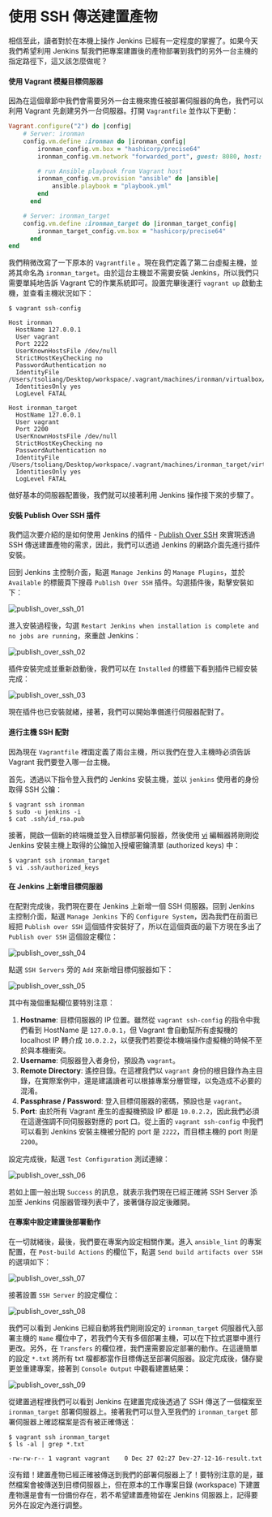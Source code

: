 # 使用 SSH 傳送建置產物

相信至此，讀者對於在本機上操作 Jenkins 已經有一定程度的掌握了。如果今天我們希望利用 Jenkins 幫我們把專案建置後的產物部署到我們的另外一台主機的指定路徑下，這又該怎麼做呢？

#### 使用 Vagrant 模擬目標伺服器

因為在這個章節中我們會需要另外一台主機來擔任被部署伺服器的角色，我們可以利用 Vagrant 先創建另外一台伺服器。打開 `Vagrantfile` 並作以下更動：

```ruby
Vagrant.configure("2") do |config|
	# Server: ironman
	config.vm.define :ironman do |ironman_config|
		ironman_config.vm.box = "hashicorp/precise64"
		ironman_config.vm.network "forwarded_port", guest: 8080, host: 9080

		# run Ansible playbook from Vagrant host
		ironman_config.vm.provision "ansible" do |ansible|
			ansible.playbook = "playbook.yml"
		end
	  end

	# Server: ironman_target
	config.vm.define :ironman_target do |ironman_target_config|
		ironman_target_config.vm.box = "hashicorp/precise64"
	  end	
end
```

我們稍微改寫了一下原本的 `Vagrantfile` 。現在我們定義了第二台虛擬主機，並將其命名為 `ironman_target`。由於這台主機並不需要安裝 Jenkins，所以我們只需要單純地告訴 Vagrant 它的作業系統即可。設置完畢後運行 `vagrant up` 啟動主機，並查看主機狀況如下：

```shell
$ vagrant ssh-config

Host ironman
  HostName 127.0.0.1
  User vagrant
  Port 2222
  UserKnownHostsFile /dev/null
  StrictHostKeyChecking no
  PasswordAuthentication no
  IdentityFile /Users/tsoliang/Desktop/workspace/.vagrant/machines/ironman/virtualbox/private_key
  IdentitiesOnly yes
  LogLevel FATAL

Host ironman_target
  HostName 127.0.0.1
  User vagrant
  Port 2200
  UserKnownHostsFile /dev/null
  StrictHostKeyChecking no
  PasswordAuthentication no
  IdentityFile /Users/tsoliang/Desktop/workspace/.vagrant/machines/ironman_target/virtualbox/private_key
  IdentitiesOnly yes
  LogLevel FATAL
```

做好基本的伺服器配置後，我們就可以接著利用 Jenkins 操作接下來的步驟了。

#### 安裝 Publish Over SSH 插件

我們這次要介紹的是如何使用 Jenkins 的插件 - [Publish Over SSH](https://wiki.jenkins-ci.org/display/JENKINS/Publish+Over+SSH+Plugin) 來實現透過 SSH 傳送建置產物的需求，因此，我們可以透過 Jenkins 的網路介面先進行插件安裝。

回到 Jenkins 主控制介面，點選 `Manage Jenkins` 的 `Manage Plugins`，並於 `Available` 的標籤頁下搜尋 `Publish Over SSH` 插件。勾選插件後，點擊安裝如下：

![publish_over_ssh_01](https://github.com/tsoliangwu0130/learn-ansible-and-jenkins-in-30-days/blob/master/images/publish_over_ssh_01.png?raw=true)

進入安裝過程後，勾選 `Restart Jenkins when installation is complete and no jobs are running`，來重啟 Jenkins：

![publish_over_ssh_02](https://github.com/tsoliangwu0130/learn-ansible-and-jenkins-in-30-days/blob/master/images/publish_over_ssh_02.png?raw=true)

插件安裝完成並重新啟動後，我們可以在 `Installed` 的標籤下看到插件已經安裝完成：

![publish_over_ssh_03](https://github.com/tsoliangwu0130/learn-ansible-and-jenkins-in-30-days/blob/master/images/publish_over_ssh_03.png?raw=true)

現在插件也已安裝就緒，接著，我們可以開始準備進行伺服器配對了。

#### 進行主機 SSH 配對

因為現在 `Vagrantfile` 裡面定義了兩台主機，所以我們在登入主機時必須告訴 Vagrant 我們要登入哪一台主機。

首先，透過以下指令登入我們的 Jenkins 安裝主機，並以 `jenkins` 使用者的身份取得 SSH 公鑰：

```shell
$ vagrant ssh ironman
$ sudo -u jenkins -i
$ cat .ssh/id_rsa.pub
```

接著，開啟一個新的終端機並登入目標部署伺服器，然後使用 [vi](https://zh.wikipedia.org/zh-tw/Vi) 編輯器將剛剛從 Jenkins 安裝主機上取得的公鑰加入授權密鑰清單 (authorized keys) 中：

```shell
$ vagrant ssh ironman_target
$ vi .ssh/authorized_keys
```

#### 在 Jenkins 上新增目標伺服器

在配對完成後，我們現在要在 Jenkins 上新增一個 SSH 伺服器。回到 Jenkins 主控制介面，點選 `Manage Jenkins` 下的 `Configure System`，因為我們在前面已經把 `Publish over SSH` 這個插件安裝好了，所以在這個頁面的最下方現在多出了 `Publish over SSH` 這個設定欄位：

![publish_over_ssh_04](https://github.com/tsoliangwu0130/learn-ansible-and-jenkins-in-30-days/blob/master/images/publish_over_ssh_04.png?raw=true)

點選 `SSH Servers` 旁的 `Add` 來新增目標伺服器如下：

![publish_over_ssh_05](https://github.com/tsoliangwu0130/learn-ansible-and-jenkins-in-30-days/blob/master/images/publish_over_ssh_05.png?raw=true)

其中有幾個重點欄位要特別注意：

1. **Hostname**: 目標伺服器的 IP 位置。雖然從 `vagrant ssh-config` 的指令中我們看到 HostName 是 `127.0.0.1`，但 Vagrant 會自動幫所有虛擬機的 localhost IP 轉介成 `10.0.2.2`，以便我們若要從本機端操作虛擬機的時候不至於與本機衝突。
2. **Username**: 伺服器登入者身份，預設為 `vagrant`。
3. **Remote Directory**: 遙控目錄。在這裡我們以 `vagrant` 身份的根目錄作為主目錄，在實際案例中，還是建議讀者可以根據專案分層管理，以免造成不必要的混淆。
4. **Passphrase / Password**: 登入目標伺服器的密碼，預設也是 `vagrant`。
5. **Port**: 由於所有 Vagrant 產生的虛擬機預設 IP 都是 `10.0.2.2`，因此我們必須在這邊強調不同伺服器對應的 port 口。從上面的 `vagrant ssh-config` 中我們可以看到 Jenkins 安裝主機被分配的 port 是 `2222`，而目標主機的 port 則是 `2200`。

設定完成後，點選 `Test Configuration` 測試連線：

![publish_over_ssh_06](https://github.com/tsoliangwu0130/learn-ansible-and-jenkins-in-30-days/blob/master/images/publish_over_ssh_06.png?raw=true)

若如上圖一般出現 `Success` 的訊息，就表示我們現在已經正確將 SSH Server 添加至 Jenkins 伺服器管理列表中了，接著儲存設定後離開。

#### 在專案中設定建置後部署動作

在一切就緒後，最後，我們要在專案內設定相關作業。進入 `ansible_lint` 的專案配置，在 `Post-build Actions` 的欄位下，點選 `Send build artifacts over SSH` 的選項如下：

![publish_over_ssh_07](https://github.com/tsoliangwu0130/learn-ansible-and-jenkins-in-30-days/blob/master/images/publish_over_ssh_07.png?raw=true)

接著設置 `SSH Server` 的設定欄位：

![publish_over_ssh_08](https://github.com/tsoliangwu0130/learn-ansible-and-jenkins-in-30-days/blob/master/images/publish_over_ssh_08.png?raw=true)

我們可以看到 Jenkins 已經自動將我們剛剛設定的 `ironman_target` 伺服器代入部署主機的 `Name` 欄位中了，若我們今天有多個部署主機，可以在下拉式選單中進行更改。另外，在 `Transfers` 的欄位裡，我們還需要設定部署的動作。在這邊簡單的設定 `*.txt` 將所有 txt 檔都都當作目標傳送至部署伺服器。設定完成後，儲存變更並重建專案，接著到 `Console Output` 中觀看建置結果：

![publish_over_ssh_09](https://github.com/tsoliangwu0130/learn-ansible-and-jenkins-in-30-days/blob/master/images/publish_over_ssh_09.png?raw=true)

從建置過程裡我們可以看到 Jenkins 在建置完成後透過了 SSH 傳送了一個檔案至 `ironman_target` 部署伺服器上。接著我們可以登入至我們的 `ironman_target`  部署伺服器上確認檔案是否有被正確傳送：

```shell
$ vagrant ssh ironman_target
$ ls -al | grep *.txt

-rw-rw-r-- 1 vagrant vagrant    0 Dec 27 02:27 Dev-27-12-16-result.txt
```

沒有錯！建置產物已經正確被傳送到我們的部署伺服器上了！要特別注意的是，雖然檔案會被傳送到目標伺服器上，但在原本的工作專案目錄 (workspace) 下建置產物還是會有一份備份存在，若不希望建置產物留在 Jenkins 伺服器上，記得要另外在設定內進行調整。